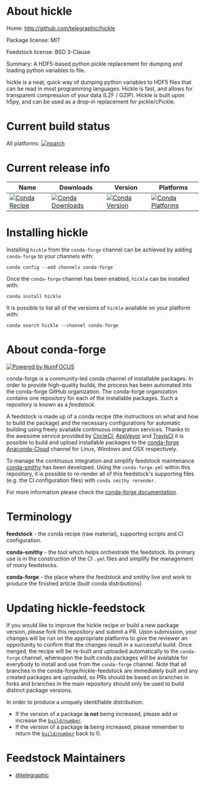 <!--
# -*- mode: jinja -*-
-->

About hickle
============

Home: http://github.com/telegraphic/hickle

Package license: MIT

Feedstock license: BSD 3-Clause

Summary: A HDF5-based python pickle replacement for dumping and loading python variables to file.

hickle is a neat, quick way of dumping python variables to HDF5 files that can be read
in most programming languages. Hickle is fast, and allows for transparent
compression of your data (LZF / GZIP). Hickle is built upon h5py, and can be used as a
drop-in replacement for pickle/cPickle.


Current build status
====================

All platforms:
[![noarch](https://img.shields.io/circleci/project/github/conda-forge/hickle-feedstock/master.svg?label=noarch)](https://circleci.com/gh/conda-forge/hickle-feedstock)

Current release info
====================

| Name | Downloads | Version | Platforms |
| --- | --- | --- | --- |
| [![Conda Recipe](https://img.shields.io/badge/recipe-hickle-green.svg)](https://anaconda.org/conda-forge/hickle) | [![Conda Downloads](https://img.shields.io/conda/dn/conda-forge/hickle.svg)](https://anaconda.org/conda-forge/hickle) | [![Conda Version](https://img.shields.io/conda/vn/conda-forge/hickle.svg)](https://anaconda.org/conda-forge/hickle) | [![Conda Platforms](https://img.shields.io/conda/pn/conda-forge/hickle.svg)](https://anaconda.org/conda-forge/hickle) |

Installing hickle
=================

Installing `hickle` from the `conda-forge` channel can be achieved by adding `conda-forge` to your channels with:

```
conda config --add channels conda-forge
```

Once the `conda-forge` channel has been enabled, `hickle` can be installed with:

```
conda install hickle
```

It is possible to list all of the versions of `hickle` available on your platform with:

```
conda search hickle --channel conda-forge
```


About conda-forge
=================

[![Powered by NumFOCUS](https://img.shields.io/badge/powered%20by-NumFOCUS-orange.svg?style=flat&colorA=E1523D&colorB=007D8A)](http://numfocus.org)

conda-forge is a community-led conda channel of installable packages.
In order to provide high-quality builds, the process has been automated into the
conda-forge GitHub organization. The conda-forge organization contains one repository
for each of the installable packages. Such a repository is known as a *feedstock*.

A feedstock is made up of a conda recipe (the instructions on what and how to build
the package) and the necessary configurations for automatic building using freely
available continuous integration services. Thanks to the awesome service provided by
[CircleCI](https://circleci.com/), [AppVeyor](https://www.appveyor.com/)
and [TravisCI](https://travis-ci.org/) it is possible to build and upload installable
packages to the [conda-forge](https://anaconda.org/conda-forge)
[Anaconda-Cloud](https://anaconda.org/) channel for Linux, Windows and OSX respectively.

To manage the continuous integration and simplify feedstock maintenance
[conda-smithy](https://github.com/conda-forge/conda-smithy) has been developed.
Using the ``conda-forge.yml`` within this repository, it is possible to re-render all of
this feedstock's supporting files (e.g. the CI configuration files) with ``conda smithy rerender``.

For more information please check the [conda-forge documentation](https://conda-forge.org/docs/).

Terminology
===========

**feedstock** - the conda recipe (raw material), supporting scripts and CI configuration.

**conda-smithy** - the tool which helps orchestrate the feedstock.
                   Its primary use is in the construction of the CI ``.yml`` files
                   and simplify the management of *many* feedstocks.

**conda-forge** - the place where the feedstock and smithy live and work to
                  produce the finished article (built conda distributions)


Updating hickle-feedstock
=========================

If you would like to improve the hickle recipe or build a new
package version, please fork this repository and submit a PR. Upon submission,
your changes will be run on the appropriate platforms to give the reviewer an
opportunity to confirm that the changes result in a successful build. Once
merged, the recipe will be re-built and uploaded automatically to the
`conda-forge` channel, whereupon the built conda packages will be available for
everybody to install and use from the `conda-forge` channel.
Note that all branches in the conda-forge/hickle-feedstock are
immediately built and any created packages are uploaded, so PRs should be based
on branches in forks and branches in the main repository should only be used to
build distinct package versions.

In order to produce a uniquely identifiable distribution:
 * If the version of a package **is not** being increased, please add or increase
   the [``build/number``](https://conda.io/docs/user-guide/tasks/build-packages/define-metadata.html#build-number-and-string).
 * If the version of a package **is** being increased, please remember to return
   the [``build/number``](https://conda.io/docs/user-guide/tasks/build-packages/define-metadata.html#build-number-and-string)
   back to 0.

Feedstock Maintainers
=====================

* [@telegraphic](https://github.com/telegraphic/)


